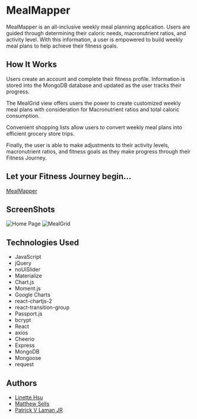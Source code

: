 # MealMapper
MealMapper is an all-inclusive weekly meal planning application. Users are guided through determining their caloric needs, macronutrient ratios, and activity level. With this information, a user is empowered to build weekly meal plans to help achieve their fitness goals.

## How It Works
Users create an account and complete their fitness profile. Information is stored into the MongoDB database and updated as the user tracks their progress.

The MealGrid view offers users the power to create customized weekly meal plans with consideration for Macronutrient ratios and total caloric consumption.

Convenient shopping lists allow users to convert weekly meal plans into efficient grocery store trips.

Finally, the user is able to make adjustments to their activity levels, macronutrient ratios, and fitness goals as they make progress through their Fitness Journey.

## Let your Fitness Journey begin...
[MealMapper](https://immense-fjord-78483.herokuapp.com/)

## ScreenShots
![Home Page](https://github.com/mattsells/MealPlanner/blob/master/public/img/homelogin.png)
![MealGrid](https://github.com/mattsells/MealPlanner/blob/master/public/img/mealgrid.png)


## Technologies Used
- JavaScript
- jQuery
- noUiSlider
- Materialize
- Chart.js
- Moment.js
- Google Charts
- react-chartjs-2
- react-transition-group
- Passport.js
- bcrypt
- React
- axios
- Cheerio
- Express
- MongoDB
- Mongoose
- request

## Authors
- [Linette Hsu](https://github.com/llh914)
- [Matthew Sells](https://github.com/mattsells)
- [Patrick V Laman JR](https://github.com/plaman88)
